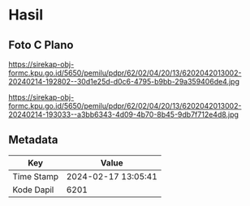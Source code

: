 # Hasil

## Foto C Plano

https://sirekap-obj-formc.kpu.go.id/5650/pemilu/pdpr/62/02/04/20/13/6202042013002-20240214-192802--30d1e25d-d0c6-4795-b9bb-29a359406de4.jpg

https://sirekap-obj-formc.kpu.go.id/5650/pemilu/pdpr/62/02/04/20/13/6202042013002-20240214-193033--a3bb6343-4d09-4b70-8b45-9db7f712e4d8.jpg


## Metadata

| Key        | Value               |
| ---------- | ------------------- |
| Time Stamp | 2024-02-17 13:05:41 |
| Kode Dapil | 6201                |



